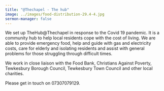 ```yaml
---
title: "@Thechapel - The hub"
image: ../images/food-distribution-29.4-4.jpg
sermon-manager: false
---
```

We set up TheHub@Thechapel in response to the Covid 19 pandemic. It is a community hub to help local residents cope with the cost of living. We are able to provide emergency food, help and guide with gas and electricity costs, care for elderly and isolating residents and assist with general problems for those struggling through difficult times. 

W﻿e work in close liaison with the Food Bank, Christians Against Poverty, Tewkesbury Borough Council, Tewkesbury Town Council and other local charities.

Please get in touch on 07307079129.